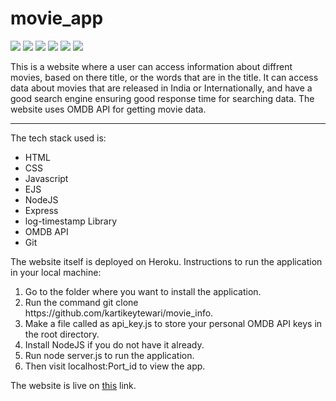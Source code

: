 # movie_app

<p float="left">
<img src="https://img.shields.io/badge/-HTML-blue">
<img src="https://img.shields.io/badge/-CSS-blue">
<img src="https://img.shields.io/badge/-Javascript-blue">
<img src="https://img.shields.io/badge/-NODE-blue">
<img src="https://img.shields.io/badge/-Express-blue">
<img src="https://img.shields.io/badge/-OMDB_API-blue">
</p>

This is a website where a user can access information about diffrent movies, based on there title, or the words that are in the title. It can access data about movies that are released in India or Internationally, and have a good search engine ensuring good response time for searching data. The website uses OMDB API for getting movie data.

<hr>

The tech stack used is:
<ul>
    <li> HTML </li>
    <li> CSS </li>
    <li> Javascript </li>
    <li> EJS </li>
    <li> NodeJS </li>
    <li> Express </li>
    <li> log-timestamp Library </li>
    <li> OMDB API </li>
    <li> Git </li>
</ul>

The website itself is deployed on Heroku.
Instructions to run the application in your local machine:
<ol>
    <li> Go to the folder where you want to install the application. </li>
    <li> Run the command git clone https://github.com/kartikeytewari/movie_info. </li>
    <li> Make a file called as api_key.js to store your personal OMDB API keys in the root directory. </li>
    <li> Install NodeJS if you do not have it already. </li>
    <li> Run node server.js to run the application. </li>
    <li> Then visit localhost:Port_id to view the app. </li>
</ol>

The website is live on <a href="https://movie-gnome.herokuapp.com/">this</a> link.